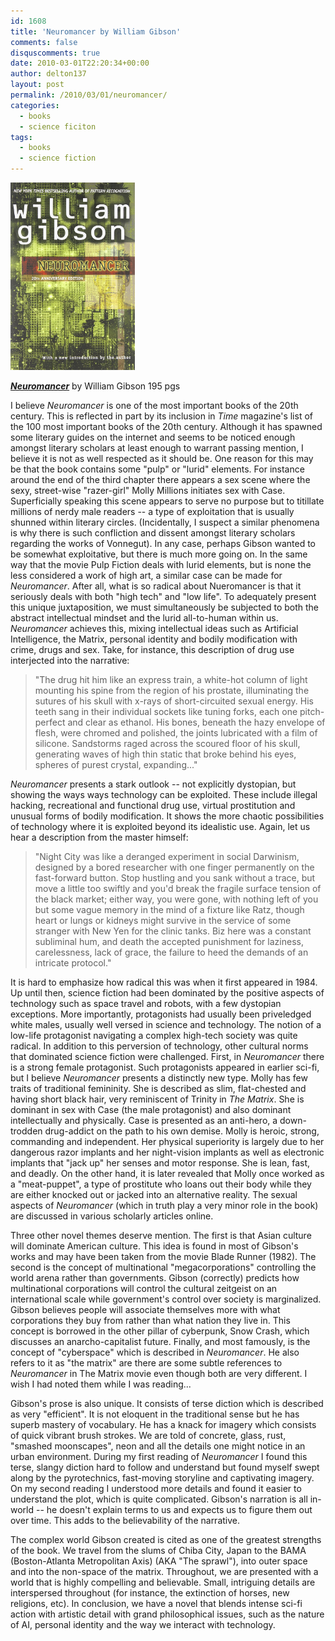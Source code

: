```yaml
---
id: 1608
title: 'Neuromancer by William Gibson'
comments: false
disquscomments: true
date: 2010-03-01T22:20:34+00:00
author: delton137
layout: post
permalink: /2010/03/01/neuromancer/
categories:
  - books
  - science ficiton
tags:
  - books
  - science fiction
---
```

<img class=" size-medium wp-image-1627 alignright" src="../assets/pictures/neuromancer_cover.jpg" alt="Neuromancer book cover" width="199" height="300" />

[**_Neuromancer_**](http://www.amazon.com/Zero-One-Notes-Startups-Future/dp/0804139296) by William Gibson 
195 pgs


I believe _Neuromancer_ is one of the most important books of the 20th century. This is reflected in part by its inclusion in _Time_ magazine's list of the 100 most important books of the 20th century. Although it has spawned some literary guides on the internet and seems to be noticed enough amongst literary scholars at least enough to warrant passing mention, I believe it is not as well respected as it should be. One reason for this may be that the book contains some "pulp" or "lurid" elements. For instance around the end of the third chapter there appears a sex scene where the sexy, street-wise "razer-girl" Molly Millions initiates sex with Case. Superficially speaking this scene appears to serve no purpose but to titillate millions of nerdy male readers -- a type of exploitation that is usually shunned within literary circles. (Incidentally, I suspect a similar phenomena is why there is such confliction and dissent amongst literary scholars regarding the works of Vonnegut). In any case, perhaps Gibson wanted to be somewhat exploitative, but there is much more going on. In the same way that the movie Pulp Fiction deals with lurid elements, but is none the less considered a work of high art, a similar case can be made for _Neuromancer_. After all, what is so radical about Nueromancer is that it seriously deals with both "high tech" and "low life". To adequately present this unique juxtaposition, we must simultaneously be subjected to both the abstract intellectual mindset and the lurid all-to-human within us. _Neuromancer_ achieves this, mixing intellectual ideas such as Artificial Intelligence, the Matrix, personal identity and bodily modification with crime, drugs and sex. Take, for instance, this description of drug use interjected into the narrative: 

> "The drug hit him like an express train, a white-hot column of light mounting his spine from the region of his prostate, illuminating the sutures of his skull with x-rays of short-circuited sexual energy. His teeth sang in their individual sockets like tuning forks, each one pitch-perfect and clear as ethanol. His bones, beneath the hazy envelope of flesh, were chromed and polished, the joints lubricated with a film of silicone. Sandstorms raged across the scoured floor of his skull, generating waves of high thin static that broke behind his eyes, spheres of purest crystal, expanding..." 

_Neuromancer_ presents a stark outlook -- not explicitly dystopian, but showing the ways ways technology can be exploited. These include illegal hacking, recreational and functional drug use, virtual prostitution and unusual forms of bodily modification. It shows the more chaotic possibilities of technology where it is exploited beyond its idealistic use. Again, let us hear a description from the master himself: 

> "Night City was like a deranged experiment in social Darwinism, designed by a bored researcher with one finger permanently on the fast-forward button. Stop hustling and you sank without a trace, but move a little too swiftly and you'd break the fragile surface tension of the black market; either way, you were gone, with nothing left of you but some vague memory in the mind of a fixture like Ratz, though heart or lungs or kidneys might survive in the service of some stranger with New Yen for the clinic tanks. Biz here was a constant subliminal hum, and death the accepted punishment for laziness, carelessness, lack of grace, the failure to heed the demands of an intricate protocol."

It is hard to emphasize how radical this was when it first appeared in 1984. Up until then, science fiction had been dominated by the positive aspects of technology such as space travel and robots, with a few dystopian exceptions. More importantly, protagonists had usually been priveledged white males, usually well versed in science and technology. The notion of a low-life protagonist navigating a complex high-tech society was quite radical. In addition to this perversion of technology, other cultural norms that dominated science fiction were challenged. First, in _Neuromancer_ there is a strong female protagonist. Such protagonists appeared in earlier sci-fi, but I believe _Neuromancer_ presents a distinctly new type. Molly has few traits of traditional femininity. She is described as slim, flat-chested and having short black hair, very reminiscent of Trinity in _The Matrix_. She is dominant in sex with Case (the male protagonist) and also dominant intellectually and physically. Case is presented as an anti-hero, a down-trodden drug-addict on the path to his own demise. Molly is heroic, strong, commanding and independent. Her physical superiority is largely due to her dangerous razor implants and her night-vision implants as well as electronic implants that "jack up" her senses and motor response. She is lean, fast, and deadly. On the other hand, it is later revealed that Molly once worked as a "meat-puppet", a type of prostitute who loans out their body while they are either knocked out or jacked into an alternative reality. The sexual aspects of _Neuromancer_ (which in truth play a very minor role in the book) are discussed in various scholarly articles online.

Three other novel themes deserve mention. The first is that Asian culture will dominate American culture. This idea is found in most of Gibson's works and may have been taken from the movie Blade Runner (1982). The second is the concept of multinational "megacorporations" controlling the world arena rather than governments. Gibson (correctly) predicts how multinational corporations will control the cultural zeitgeist on an international scale while government's control over society is marginalized. Gibson believes people will associate themselves more with what corporations they buy from rather than what nation they live in. This concept is borrowed in the other pillar of cyberpunk, Snow Crash, which discusses an anarcho-capitalist future. Finally, and most famously, is the concept of "cyberspace" which is described in _Neuromancer_. He also refers to it as "the matrix" are there are some subtle references to _Neuromancer_ in The Matrix movie even though both are very different. I wish I had noted them while I was reading...

Gibson's prose is also unique. It consists of terse diction which is described as very "efficient". It is not eloquent in the traditional sense but he has superb mastery of vocabulary. He has a knack for imagery which consists of quick vibrant brush strokes. We are told of concrete, glass, rust, "smashed moonscapes", neon and all the details one might notice in an urban environment. During my first reading of _Neuromancer_ I found this terse, slangy diction hard to follow and understand but found myself swept along by the pyrotechnics, fast-moving storyline and captivating imagery. On my second reading I understood more details and found it easier to understand the plot, which is quite complicated. Gibson's narration is all in-world -- he doesn't explain terms to us and expects us to figure them out over time. This adds to the believability of the narrative.

The complex world Gibson created is cited as one of the greatest strengths of the book. We travel from the slums of Chiba City, Japan to the BAMA (Boston-Atlanta Metropolitan Axis) (AKA "The sprawl"), into outer space and into the non-space of the matrix. Throughout, we are presented with a world that is highly compelling and believable. Small, intriguing details are interspersed throughout (for instance, the extinction of horses, new religions, etc). In conclusion, we have a novel that blends intense sci-fi action with artistic detail with grand philosophical issues, such as the nature of AI, personal identity and the way we interact with technology.